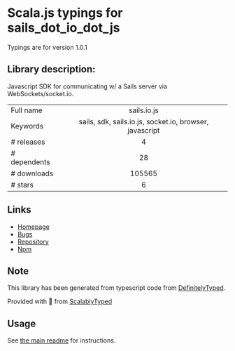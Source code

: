 
# Scala.js typings for sails_dot_io_dot_js

Typings are for version 1.0.1

## Library description:
Javascript SDK for communicating w/ a Sails server via WebSockets/socket.io.

|                    |                 |
| ------------------ | :-------------: |
| Full name          | sails.io.js |
| Keywords           | sails, sdk, sails.io.js, socket.io, browser, javascript |
| # releases         | 4 |
| # dependents       | 28 |
| # downloads        | 105565 |
| # stars            | 6 |

## Links
- [Homepage](https://github.com/balderdashy/sails.io.js)
- [Bugs](https://github.com/balderdashy/sails.io.js/issues)
- [Repository](https://github.com/balderdashy/sails.io.js)
- [Npm](https://www.npmjs.com/package/sails.io.js)
    


## Note
This library has been generated from typescript code from [DefinitelyTyped](https://definitelytyped.org).

Provided with :purple_heart: from [ScalablyTyped](https://github.com/oyvindberg/ScalablyTyped)

## Usage
See [the main readme](../../readme.md) for instructions.


